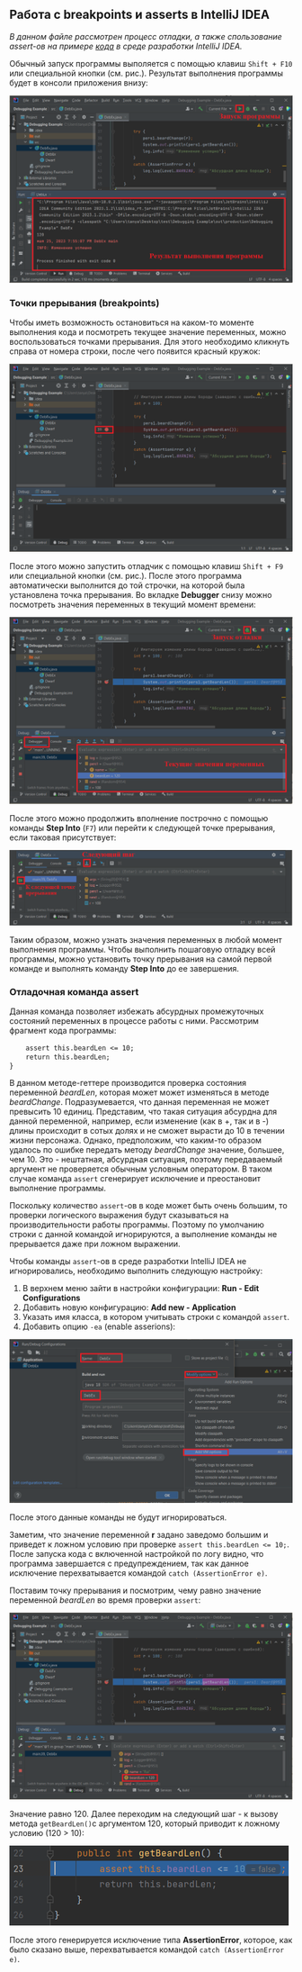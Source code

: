 ## Работа с breakpoints и asserts в IntelliJ IDEA

_В данном файле рассмотрен процесс отладки, а также спользование assert-ов на примере [кода](https://github.com/tatyana86/jv1/blob/main/DebEx.java) в среде разработки IntelliJ IDEA._

Обычный запуск программы выполяется с помощью клавиш ```Shift + F10``` или специальной кнопки (см. рис.).
Результат выполнения программы будет в консоли приложения внизу:

![Запуск программы](Screens/B&a1.png)

### Точки прерывания (breakpoints)
Чтобы иметь возможность остановиться на каком-то моменте выполнения кода и посмотреть текущее значение переменных, можно воспользоваться точками прерывания. Для этого необходимо кликнуть справа от номера строки, после чего появится красный кружок:

![Точка прерывания](Screens/B&a2.png)

После этого можно запустить отладчик с помощью клавиш ```Shift + F9``` или специальной кнопки (см. рис.).  После этого программа автоматически выполнится до той строчки, на которой была установлена точка прерывания.
Во вкладке __Debugger__ снизу можно посмотреть значения переменных в текущий момент времени:

![Текущие значения переменных](Screens/B&a3.png)

После этого можно продолжить вполнение построчно с помощью команды __Step Into__ (```F7```) или перейти к следующей точке прерывания, если таковая присутствует:

![Следующий шаг/точка](Screens/B&a4.png)

Таким образом, можно узнать значения переменных в любой момент выполнения программы.
Чтобы выполнить пошаговую отладку всей программы, можно установить точку прерывания на самой первой команде и выполнять команду __Step Into__ до ее завершения.

### Отладочная команда assert

Данная команда позволяет избежать абсурдных промежуточных состояний переменных в процессе работы с ними.
Рассмотрим фрагмент кода программы:

```public int getBeardLen() {
    assert this.beardLen <= 10;
    return this.beardLen;
}
```
В данном методе-геттере производится проверка состояния переменной _beardLen_, которая может может изменяться в методе _beardChange_. Подразумевается, что данная переменная не может превысить 10 единиц. Представим, что такая ситуация абсурдна для данной переменной, например, если изменение (как в +, так и в -) длины происходит в сотых долях и не сможет вырасти до 10 в течении жизни персонажа. Однако, предположим, что каким-то образом удалось по ошибке передать методу _beardChange_ значение, большее, чем 10. Это - нештатная, абсурдная ситуация, поэтому передаваемый аргумент не проверяется обычным условным оператором.
В таком случае команда ```assert``` сгенерирует исключение и преостановит выполнение программы.

Поскольку количество ```assert```-ов в коде может быть очень большим, то проверки логического выражения будут сказываться на производительности работы программы. Поэтому по умолчанию строки с данной командой игнорируются, а выполнение команды не прерывается даже при ложном выражении.

Чтобы команды ```assert```-ов в среде разработки IntelliJ IDEA не игнорировались, необходимо выполнить следующую настройку:

1. В верхнем меню зайти в настройки конфигурации:
  __Run - Edit Configurations__
2. Добавить новую конфигурацию:
  __Add new - Application__
3. Указать имя класса, в котором учитывать строки с командой ```assert```.
4. Добавить опцию ```-ea``` (enable asserions):

![Включаение -ea](Screens/B&a5.png)

После этого данные команды не будут игнорироваться.

Заметим, что значение переменной __r__ задано заведомо большим и приведет к ложном условию при проверке ```assert this.beardLen <= 10;```. После запуска кода с включенной настройкой по логу видно, что программа завершается c предупреждением, так как данное исключение перехватывается командой ```catch (AssertionError e)```.

Поставим точку прерывания и посмотрим, чему равно значение переменной _beardLen_ во время проверки ```assert```:

![Точка прерывания и текущее значние](Screens/B&a6.png)

Значение равно 120. Далее переходим на следующий шаг - к вызову метода ```getBeardLen()```с аргументом 120, который приводит к ложному условию (120 > 10):

![Проверка assert-ом](Screens/B&a7.png)

После этого генерируется исключение типа __AssertionError__, которое, как было сказано выше, перехватывается командой ```catch (AssertionError e)```.
